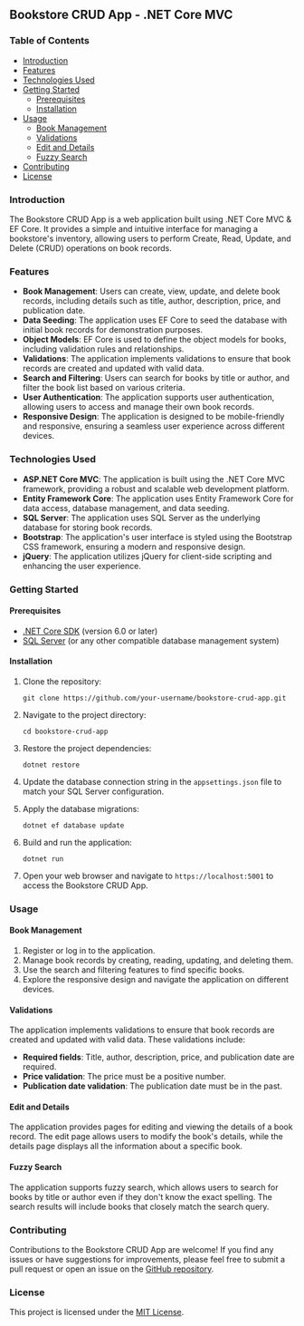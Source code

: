 ## Bookstore CRUD App - .NET Core MVC

### Table of Contents
- [Introduction](#introduction)
- [Features](#features)
- [Technologies Used](#technologies-used)
- [Getting Started](#getting-started)
  - [Prerequisites](#prerequisites)
  - [Installation](#installation)
- [Usage](#usage)
  - [Book Management](#book-management)
  - [Validations](#validations)
  - [Edit and Details](#edit-and-details)
  - [Fuzzy Search](#fuzzy-search)
- [Contributing](#contributing)
- [License](#license)

### Introduction

The Bookstore CRUD App is a web application built using .NET Core MVC & EF Core. It provides a simple and intuitive interface for managing a bookstore's inventory, allowing users to perform Create, Read, Update, and Delete (CRUD) operations on book records.

### Features

- **Book Management**: Users can create, view, update, and delete book records, including details such as title, author, description, price, and publication date.
- **Data Seeding**: The application uses EF Core to seed the database with initial book records for demonstration purposes.
- **Object Models**: EF Core is used to define the object models for books, including validation rules and relationships.
- **Validations**: The application implements validations to ensure that book records are created and updated with valid data.
- **Search and Filtering**: Users can search for books by title or author, and filter the book list based on various criteria.
- **User Authentication**: The application supports user authentication, allowing users to access and manage their own book records.
- **Responsive Design**: The application is designed to be mobile-friendly and responsive, ensuring a seamless user experience across different devices.

### Technologies Used

- **ASP.NET Core MVC**: The application is built using the .NET Core MVC framework, providing a robust and scalable web development platform.
- **Entity Framework Core**: The application uses Entity Framework Core for data access, database management, and data seeding.
- **SQL Server**: The application uses SQL Server as the underlying database for storing book records.
- **Bootstrap**: The application's user interface is styled using the Bootstrap CSS framework, ensuring a modern and responsive design.
- **jQuery**: The application utilizes jQuery for client-side scripting and enhancing the user experience.

### Getting Started

#### Prerequisites

- [.NET Core SDK](https://dotnet.microsoft.com/download) (version 6.0 or later)
- [SQL Server](https://www.microsoft.com/en-us/sql-server/sql-server-downloads) (or any other compatible database management system)

#### Installation

1. Clone the repository:

   ```
   git clone https://github.com/your-username/bookstore-crud-app.git
   ```

2. Navigate to the project directory:

   ```
   cd bookstore-crud-app
   ```

3. Restore the project dependencies:

   ```
   dotnet restore
   ```

4. Update the database connection string in the `appsettings.json` file to match your SQL Server configuration.

5. Apply the database migrations:

   ```
   dotnet ef database update
   ```

6. Build and run the application:

   ```
   dotnet run
   ```

7. Open your web browser and navigate to `https://localhost:5001` to access the Bookstore CRUD App.

### Usage

#### Book Management

1. Register or log in to the application.
2. Manage book records by creating, reading, updating, and deleting them.
3. Use the search and filtering features to find specific books.
4. Explore the responsive design and navigate the application on different devices.

#### Validations

The application implements validations to ensure that book records are created and updated with valid data. These validations include:

- **Required fields**: Title, author, description, price, and publication date are required.
- **Price validation**: The price must be a positive number.
- **Publication date validation**: The publication date must be in the past.

#### Edit and Details

The application provides pages for editing and viewing the details of a book record. The edit page allows users to modify the book's details, while the details page displays all the information about a specific book.

#### Fuzzy Search

The application supports fuzzy search, which allows users to search for books by title or author even if they don't know the exact spelling. The search results will include books that closely match the search query.

### Contributing

Contributions to the Bookstore CRUD App are welcome! If you find any issues or have suggestions for improvements, please feel free to submit a pull request or open an issue on the [GitHub repository](https://github.com/your-username/bookstore-crud-app).

### License

This project is licensed under the [MIT License](LICENSE).
